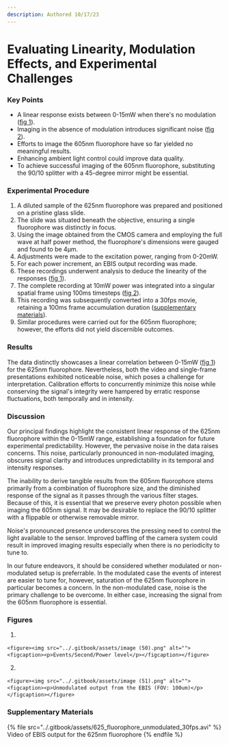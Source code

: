 ```yaml
---
description: Authored 10/17/23
---
```


# Evaluating Linearity, Modulation Effects, and Experimental Challenges

### Key Points

* A linear response exists between 0-15mW when there's no modulation ([fig 1](evaluating-linearity-modulation-effects-and-experimental-challenges.md#figures)).
* Imaging in the absence of modulation introduces significant noise ([fig 2](evaluating-linearity-modulation-effects-and-experimental-challenges.md#figures)).
* Efforts to image the 605nm fluorophore have so far yielded no meaningful results.
* Enhancing ambient light control could improve data quality.
* To achieve successful imaging of the 605nm fluorophore, substituting the 90/10 splitter with a 45-degree mirror might be essential.

### Experimental Procedure

1. A diluted sample of the 625nm fluorophore was prepared and positioned on a pristine glass slide.
2. The slide was situated beneath the objective, ensuring a single fluorophore was distinctly in focus.
3. Using the image obtained from the CMOS camera and employing the full wave at half power method, the fluorophore's dimensions were gauged and found to be 4µm.
4. Adjustments were made to the excitation power, ranging from 0-20mW.
5. For each power increment, an EBIS output recording was made.
6. These recordings underwent analysis to deduce the linearity of the responses ([fig 1](evaluating-linearity-modulation-effects-and-experimental-challenges.md#figures)).
7. The complete recording at 10mW power was integrated into a singular spatial frame using 100ms timesteps ([fig 2](evaluating-linearity-modulation-effects-and-experimental-challenges.md#figures)).
8. This recording was subsequently converted into a 30fps movie, retaining a 100ms frame accumulation duration ([supplementary materials](evaluating-linearity-modulation-effects-and-experimental-challenges.md#supplementary-materials)).
9. Similar procedures were carried out for the 605nm fluorophore; however, the efforts did not yield discernible outcomes.

### Results

The data distinctly showcases a linear correlation between 0-15mW ([fig 1](evaluating-linearity-modulation-effects-and-experimental-challenges.md#figures)) for the 625nm fluorophore. Nevertheless, both the video and single-frame presentations exhibited noticeable noise, which poses a challenge for interpretation. Calibration efforts to concurrently minimize this noise while conserving the signal's integrity were hampered by erratic response fluctuations, both temporally and in intensity.

### Discussion

Our principal findings highlight the consistent linear response of the 625nm fluorophore within the 0-15mW range, establishing a foundation for future experimental predictability. However, the pervasive noise in the data raises concerns. This noise, particularly pronounced in non-modulated imaging, obscures signal clarity and introduces unpredictability in its temporal and intensity responses.

The inability to derive tangible results from the 605nm fluorophore stems primarily from a combination of fluorophore size, and the diminished response of the signal as it passes through the various filter stages. Because of this, it is essential that we preserve every photon possible when imaging the 605nm signal. It may be desirable to replace the 90/10 splitter with a flippable or otherwise removable mirror.

Noise's pronounced presence underscores the pressing need to control the light available to the sensor. Improved baffling of the camera system could result in improved imaging results especially when there is no periodicity to tune to.

In our future endeavors, it should be considered whether modulated or non-modulated setup is preferrable. In the modulated case the events of interest are easier to tune for, however, saturation of the 625nm fluorophore in particular becomes a concern. In the non-modulated case, noise is the primary challenge to be overcome. In either case, increasing the signal from the 605nm fluorophore is essential.

### Figures

1.

    <figure><img src="../.gitbook/assets/image (50).png" alt=""><figcaption><p>Events/Second/Power level</p></figcaption></figure>


2.

    <figure><img src="../.gitbook/assets/image (51).png" alt=""><figcaption><p>Unmodulated output from the EBIS (FOV: 100um)</p></figcaption></figure>



### Supplementary Materials

{% file src="../.gitbook/assets/625_fluorophore_unmodulated_30fps.avi" %}
Video of EBIS output for the 625nm fluorophore
{% endfile %}
